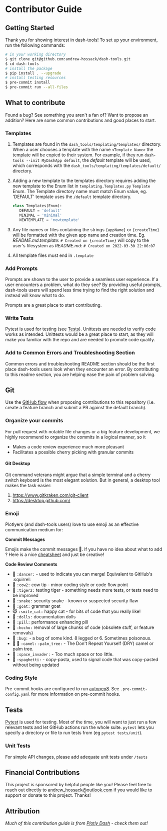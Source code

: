 # Contributor Guide

## Getting Started

Thank you for showing interest in dash-tools! To set up your environment, run the following commands:

```bash
# in your working directory
$ git clone git@github.com:andrew-hossack/dash-tools.git
$ cd dash-tools
# install the package
$ pip install . --upgrade
# install testing resources
$ pre-commit install
$ pre-commit run --all-files
```

## What to contribute

Found a bug? See something you aren't a fan of? Want to propose an addition? Here are some common contributions and good places to start.

### Templates

1. Templates are found in the `dash_tools/templating/templates/` directory. When a user chooses a template with the name `<Template Name>` the template will be copied to their system. For example, if they run `dash-tools --init MyDashApp default`, the _default_ template will be used, which corresponds with the `dash_tools/templating/templates/default/` directory.
2. Adding a new template to the templates directory requires adding the new template to the Enum list in `templating.Templates.py` `Template` Enum. The Template directory name must match Enum value, eg. 'DEFAULT' template uses the `/default` template directory.

   ```python
   class Templates(Enum):
      DEFAULT = 'default'
      MINIMAL = 'minimal'
      NEWTEMPLATE = 'newtemplate'
   ```

3. Any file names or files containing the strings `{appName}` or `{createTime}` will be formatted with the given app name and creation time. Eg. _README.md.template_: `# Created on {createTime}` will copy to the user's filesystem as _README.md_: `# Created on 2022-03-30 22:06:07`
4. All template files must end in `.template`

### Add Prompts

Prompts are shown to the user to provide a seamless user experience. If a user encounters a problem, what do they see? By providing useful prompts, dash-tools users will spend less time trying to find the right solution and instead will know what to do.

Prompts are a great place to start contributing.

### Write Tests

Pytest is used for testing (see [Tests](#tests)). Unittests are needed to verify code works as intended. Unittests would be a great place to start, as they will make you familiar with the repo and are needed to promote code quality.

### Add to Common Errors and Troubleshooting Section

Common errors and troubleshooting README section should be the first place dash-tools users look when they encounter an error. By contributing to this readme section, you are helping ease the pain of problem solving.

## Git

Use the [GitHub flow](https://guides.github.com/introduction/flow/) when proposing contributions to this repository (i.e. create a feature branch and submit a PR against the default branch).

### Organize your commits

For pull request with notable file changes or a big feature development, we highly recommend to organize the commits in a logical manner, so it

- Makes a code review experience much more pleasant
- Facilitates a possible cherry picking with granular commits

#### Git Desktop

Git command veterans might argue that a simple terminal and a cherry switch keyboard is the most elegant solution. But in general, a desktop tool makes the task easier:

1. <https://www.gitkraken.com/git-client>
2. <https://desktop.github.com/>

### Emoji

Plotlyers (and dash-tools users) love to use emoji as an effective communication medium for:

**Commit Messages**

Emojis make the commit messages :cherry_blossom:. If you have no idea about what to add ? Here is a nice [cheatsheet](https://gitmoji.carloscuesta.me/) and just be creative!

**Code Review Comments**

- :dancer: `:dancer:` - used to indicate you can merge! Equivalent to GitHub's :squirrel:
- :cow2: `:cow2:` cow tip - minor coding style or code flow point
- :tiger2: `:tiger2:` testing tiger - something needs more tests, or tests need to be improved
- :snake: `:snake:` security snake - known or suspected security flaw
- :goat: `:goat:` grammar goat
- :smile_cat: `:smile_cat:` happy cat - for bits of code that you really like!
- :dolls: `:dolls:` documentation dolls
- :pill: `:pill:` performance enhancing pill
- :hocho: `:hocho:` removal of large chunks of code (obsolete stuff, or feature removals)
- :bug: `:bug:` - a bug of some kind. 8 legged or 6. Sometimes poisonous.
- :camel: :palm_tree: `:camel:` `:palm_tree:` - The Don't Repeat Yourself (DRY) camel or palm tree.
- :space_invader: `:space_invader:` - Too much space or too little.
- :spaghetti: `:spaghetti:` - copy-pasta, used to signal code that was copy-pasted without being updated

### Coding Style

Pre-commit hooks are configured to run [autopep8](https://github.com/pre-commit/mirrors-autopep8). See `.pre-commit-config.yaml` for more information on pre-commit hooks.

## Tests

[Pytest](https://docs.pytest.org/en/latest/) is used for testing. Most of the time, you will want to just run a few relevant tests and let GitHub actions run the whole suite. `pytest` lets you specify a directory or file to run tests from (eg `pytest tests/unit`).

### Unit Tests

For simple API changes, please add adequate unit tests under `/tests`

## Financial Contributions

This project is sponsored by helpful people like you! Please feel free to reach out directly to andrew_hossack@outlook.com if you would like to support or donate to this project. Thanks!

## Attribution

_Much of this contribution guide is from [Plotly Dash](https://github.com/plotly/dash/blob/dev/CONTRIBUTING.md) - check them out!_
